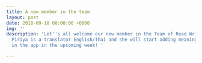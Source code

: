 ```yaml
---
title: A new member in the team
layout: post
date: 2018-09-10 00:00:00 +0000
img: ''
description: 'Let''s all welcome our new member in the Team of Read Write Speak Thai.
  Piriya is a translator English/Thai and she will start adding meaningful sentences
  in the app in the upcoming week! '

---
```

